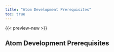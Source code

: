```yaml
---
title: "Atom Development Prerequisites"
toc: true
---
```


{{< preview-new >}}

## Atom Development Prerequisites
